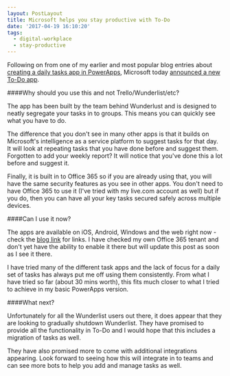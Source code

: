 ```yaml
---
layout: PostLayout
title: Microsoft helps you stay productive with To-Do
date: '2017-04-19 16:10:20'
tags:
  - digital-workplace
  - stay-productive
---
```


Following on from one of my earlier and most popular blog entries about [creating a daily tasks app in PowerApps](https://www.mcd79.com/stay-productive-creating-a-three-daily-tasks-app-in-powerapps-and-flow/), Microsoft today [announced a new To-Do app](https://blogs.office.com/2017/04/19/introducing-microsoft-to-do-now-available-in-preview/).

####Why should you use this and not Trello/Wunderlist/etc?

The app has been built by the team behind Wunderlust and is designed to neatly segregate your tasks in to groups. This means you can quickly see what you have to do.

The difference that you don't see in many other apps is that it builds on Microsoft's intelligence as a service platform to suggest tasks for that day. It will look at repeating tasks that you have done before and suggest them. Forgotten to add your weekly report? It will notice that you've done this a lot before and suggest it.

Finally, it is built in to Office 365 so if you are already using that, you will have the same security features as you see in other apps. You don't need to have Office 365 to use it (I've tried with my live.com account as well) but if you do, then you can have all your key tasks secured safely across multiple devices.

####Can I use it now?

The apps are available on iOS, Android, Windows and the web right now - check the [blog link](https://blogs.office.com/2017/04/19/introducing-microsoft-to-do-now-available-in-preview/) for links. I have checked my own Office 365 tenant and don't yet have the ability to enable it there but will update this post as soon as I see it there.

I have tried many of the different task apps and the lack of focus for a daily set of tasks has always put me off using them consistently. From what I have tried so far (about 30 mins worth), this fits much closer to what I tried to achieve in my basic PowerApps version.

####What next?

Unfortunately for all the Wunderlist users out there, it does appear that they are looking to gradually shutdown Wunderlist. They have promised to provide all the functionality in To-Do and I would hope that this includes a migration of tasks as well.

They have also promised more to come with additional integrations appearing. Look forward to seeing how this will integrate in to teams and can see more bots to help you add and manage tasks as well.
